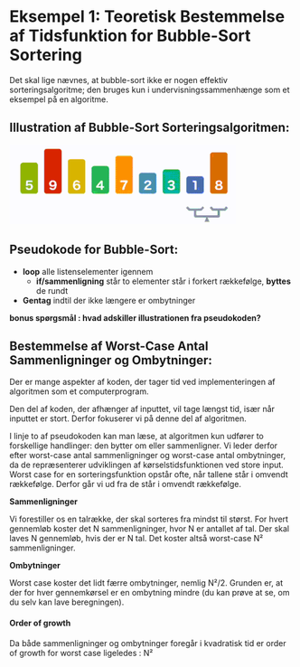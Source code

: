 # Eksempel 1: Teoretisk Bestemmelse af Tidsfunktion for Bubble-Sort Sortering

Det skal lige nævnes, at bubble-sort ikke er nogen effektiv sorteringsalgoritme; den bruges kun i undervisningssammenhænge som et eksempel på en algoritme.

## Illustration af Bubble-Sort Sorteringsalgoritmen:
![Bubble Sort](pic_bsort.gif)

## Pseudokode for Bubble-Sort:
- **loop** alle listenselementer igennem
  - **if/sammenligning** står to elementer står i forkert rækkefølge, **byttes** de rundt
- **Gentag** indtil der ikke længere er ombytninger

**bonus spørgsmål : hvad adskiller illustrationen fra pseudokoden?**

## Bestemmelse af Worst-Case Antal Sammenligninger og Ombytninger:
Der er mange aspekter af koden, der tager tid ved implementeringen af algoritmen som et computerprogram. 

Den del af koden, der afhænger af inputtet, vil tage længst tid, især når inputtet er stort. Derfor fokuserer vi på denne del af algoritmen.


I linje to af pseudokoden kan man læse, at algoritmen kun udfører to forskellige handlinger: den bytter om eller sammenligner. 
Vi leder derfor efter worst-case antal sammenligninger og worst-case antal ombytninger, da de repræsenterer udviklingen af kørselstidsfunktionen ved store input.
Worst case for en sorteringsfunktion opstår ofte, når tallene står i omvendt rækkefølge. Derfor går vi ud fra de står i omvendt rækkefølge.


**Sammenligninger** 
 
Vi forestiller os en talrække, der skal sorteres fra mindst til størst. 
For hvert gennemløb koster det N sammenligninger, hvor N er antallet af tal. Der skal laves N gennemløb, hvis der er N tal. Det koster altså worst-case N² sammenligninger.


**Ombytninger**

Worst case koster det lidt færre ombytninger, nemlig N²/2. Grunden er, at der for hver gennemkørsel er en ombytning mindre (du kan prøve at se, om du selv kan lave beregningen).


#### Order of growth

Da både sammenligninger og ombytninger foregår i kvadratisk tid er order of growth for worst case ligeledes : N²
